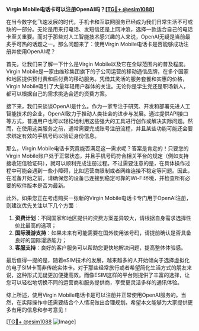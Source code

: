 **Virgin Mobile电话卡可以注册OpenAI吗？[[TG💪+ @esim1088](https://t.me/s/esim1088)]**

在当今数字化飞速发展的时代，手机卡和互联网服务已经成为我们日常生活不可或缺的一部分。无论是用来打电话、发短信还是上网冲浪，选择一款适合自己的电话卡至关重要。而对于那些对人工智能技术感兴趣的人来说，OpenAI无疑是当前最炙手可热的话题之一。那么问题来了：使用Virgin Mobile电话卡是否能够成功注册并使用OpenAI呢？

首先，让我们来了解一下什么是Virgin Mobile以及它在全球范围内的普及程度。Virgin Mobile是一家由维珍集团旗下的子公司运营的移动通信品牌，在多个国家和地区提供预付费和后付费的移动服务。凭借其灵活的服务套餐和实惠的价格，Virgin Mobile吸引了大量年轻用户群体的关注。无论你是学生党还是职场新人，都可以根据自己的需求挑选合适的资费方案。

接下来，我们来谈谈OpenAI是什么。作为一家专注于研究、开发和部署先进人工智能技术的企业，OpenAI致力于推动人类社会的进步与发展。通过提供API接口等方式，普通用户也可以轻松地利用这些强大的工具进行创作或解决实际问题。然而，在使用这类服务之前，通常需要完成账号注册流程，并且某些功能可能还会要求绑定有效的手机号码以验证身份信息。

那么，Virgin Mobile电话卡究竟能否满足这一需求呢？答案是肯定的！只要您的Virgin Mobile账户处于正常状态，并且手机号码符合相关平台的规定（例如支持接收短信验证码），就可以顺利完成注册过程。不过需要注意的是，在具体操作过程中可能会遇到一些小障碍，比如运营商限制或者网络连接不稳定等问题。因此，在准备开始之前，请确保您的设备已连接到稳定可靠的Wi-Fi环境，并检查所有必要的软件版本是否为最新。

此外，如果您正在考虑购买一张新的Virgin Mobile电话卡专门用于OpenAI注册，则建议优先关注以下几个方面：

1. **资费计划**：不同国家和地区提供的资费方案差异较大，请根据自身需求选择性价比最高的选项；
2. **国际漫游支持**：如果未来有可能需要在国外使用该号码，请提前确认是否具备良好的国际漫游能力；
3. **客服支持**：良好的客户服务可以帮助您更快地解决问题，提高整体体验感。

最后值得一提的是，随着eSIM技术的发展，越来越多的人开始倾向于选择虚拟化的电子SIM卡而非传统实体卡。对于那些经常旅行或者希望简化生活方式的朋友来说，这种形式无疑更加便捷高效。而像ESIM这样的平台则提供了丰富的选择，让您可以轻松地切换不同的运营商和服务提供商，享受更灵活多样的通讯体验。

综上所述，使用Virgin Mobile电话卡是可以注册并正常使用OpenAI服务的。当然，在实际操作中还需要结合个人情况做出合理规划。希望本文能够为大家提供更多有用的信息和参考意见！

[[TG💪+ @esim1088](https://t.me/s/esim1088) ![Image](https://i.postimg.cc/4NQfJmqS/Snipaste-2025-05-13-00-14-12.png)]